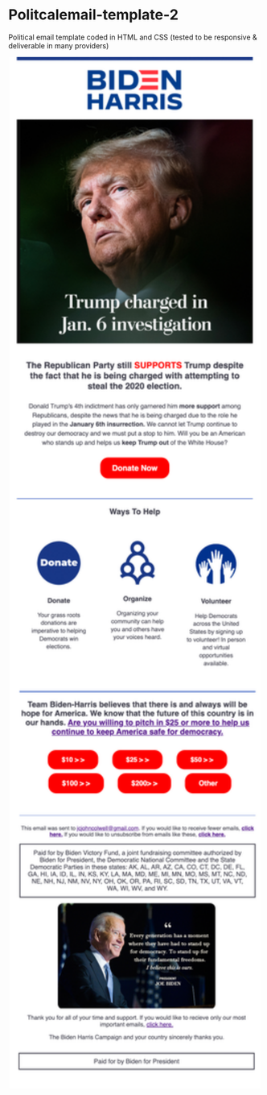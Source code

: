 # Politcalemail-template-2
Political email template coded in HTML and CSS (tested to be responsive &amp; deliverable in many providers)
<p align="center">
<img src="images/bidentemplate2.jpg" alt="biden email template" width="500" />
</p>
